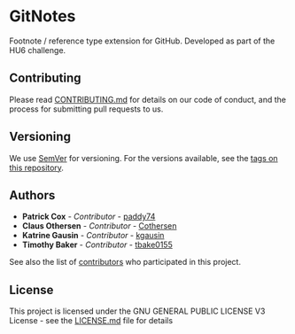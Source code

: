 # GitNotes
Footnote / reference type extension for GitHub. Developed as part of the HU6 challenge.

## Contributing

Please read [CONTRIBUTING.md](https://gist.github.com/PurpleBooth/b24679402957c63ec426) for details on our code of conduct, and the process for submitting pull requests to us.

## Versioning

We use [SemVer](http://semver.org/) for versioning. For the versions available, see the [tags on this repository](https://github.com/your/project/tags). 

## Authors

* **Patrick Cox** - *Contributor* - [paddy74](https://github.com/paddy74)
* **Claus Othersen** - *Contributor* - [Cothersen](https://github.com/Cothersen)
* **Katrine Gausin** - *Contributor* - [kgausin](https://github.com/kgausin)
* **Timothy Baker** - *Contributor* - [tbake0155](https://github.com/tbake0155)

See also the list of [contributors](https://github.com/your/project/contributors) who participated in this project.

## License

This project is licensed under the GNU GENERAL PUBLIC LICENSE V3 License - see the [LICENSE.md](LICENSE.md) file for details
